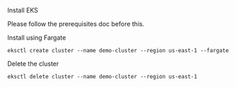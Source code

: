 Install EKS

Please follow the prerequisites doc before this.

Install using Fargate

```
eksctl create cluster --name demo-cluster --region us-east-1 --fargate
```

Delete the cluster

```
eksctl delete cluster --name demo-cluster --region us-east-1
```
